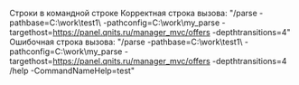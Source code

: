 Строки в командной строке
Корректная строка вызова:
"/parse -pathbase=C:\work\test1\ -pathconfig=C:\work\my_parse -targethost=https://panel.qnits.ru/manager_mvc/offers -depthtransitions=4"
Ошибочная строка вызова: 
"/parse -pathbase=C:\\work\\test1\\ -pathconfig=C:\\work\\my_parse -targethost=https://panel.qnits.ru/manager_mvc/offers -depthtransitions=4 /help -CommandNameHelp=test"
